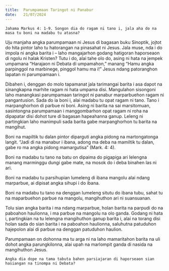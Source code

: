 ```yaml
---
title:  Parumpamaan Taringot ni Panabur
date:   21/07/2024
---
```


`Jahama Markus 4: 1-9. Songon dia do ragam ni tano i, jala aha do na masa tu boni na madabu tu atasna? `

Uju manjaha angka parumpamaan ni Jesus di bagasan buku Sinoptik, jojtot do hita pintor laho tu hatorangan na pinasahat ni Jesus. Jala muse, nda i do impola ni angka barita i – laho mangajarhon godang hatigoran haporseaon di ngolu ni halak Kristen? Tutu i do, alai tahe olo do, asing ni hata na jempek umpamana “Harajaon ni Debata di umpamahon,” manang “Hamu angka parpinggol na marbinege, pinggol hamu ma i!” Jesus ndang patoranghon lapatan ni parumpamaan i.

Dibahen i, denggan do molo tapamanat jala tarimangai barita i asa dapot na sinangkapna marhite ragam ni hata umpama disi. Mangulahon sisongoni laho manangkasi parumpamaan taringot ni panabur marparbuehon ragam ni pangantusion. Sada do ia boni i, alai madabu tu opat ragam ni tano. Tano i marpanghorhon di parbue ni boni. Asing ni barita na sai marsitomuan, sasintongna parumpamaan i manggombarhon opat ragam ni roha na dipapatar disi dohot ture di bagasan hapeahanna ganup. Leleng ni partingkian laho manimpuli sada barita gabe marpanghorhon tu barita na mangihut.

Boni na mapiltik tu dalan pintor diparguti angka pidong na martongatonga langit. “Jadi di na manabur i ibana, adong ma deba na mamiltik tu dalan, gabe ro ma angka pidong mamargutisa” (Mark. 4: 4).

Boni na madabu tu tano na batu on dipaima do pigapiga ari lelengna manang marminggu dungi gabe mate, na mosok do i deba binahen las ni ari.

Boni na madabu tu parsihupian lumeleng di ibana mangolu alai ndang marparbue, ai dipisat angka sihupi i do ibana.

Boni na madabu tu tano na denggan lumeleng situtu do ibana tubu, sahat tu na maparbuehon parbue na mangolu, mangihuthon ari ni suansuanan.

Tolu sian angka barita i ma ndang marparbue, holan barita na parpudi do na paboahon haulionna, i ma parbue na mangolu na olo ganda. Godang ni hata i, partingkian na tu lelengna mangihuthon ganup barita i, alai na torang disi holan sada do sian barita i na paboahon haulionna, saluhutna patuduhon hajepolon alai di parbue na denggan patuduhon haulion.

Parumpamaan on dohonna ma tu arga ni na laho mamaritahon barita na uli dohot angka parungkilonna, alai upah na marlompit ganda di nasida na mangihuthon Jesus.

`Angka dia dope na tama tabuta bahen parsiajaran di haporseaon sian hasiangan na tinompa ni Debata?`